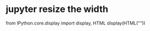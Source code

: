 # jupyter resize the width

from IPython.core.display import display, HTML
display(HTML("<style>.container { width:80% !important; }</style>"))
